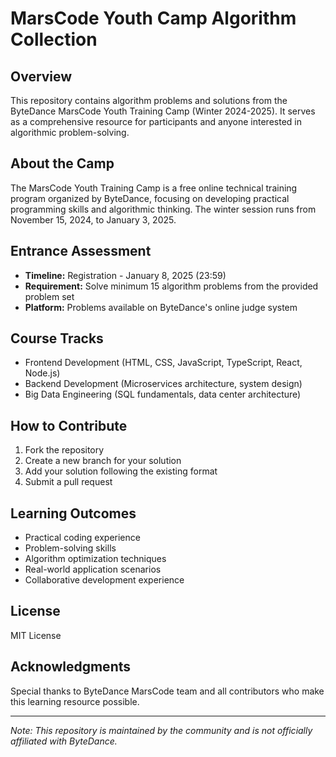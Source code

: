 # MarsCode Youth Camp Algorithm Collection

## Overview
This repository contains algorithm problems and solutions from the ByteDance MarsCode Youth Training Camp (Winter 2024-2025). It serves as a comprehensive resource for participants and anyone interested in algorithmic problem-solving.

## About the Camp
The MarsCode Youth Training Camp is a free online technical training program organized by ByteDance, focusing on developing practical programming skills and algorithmic thinking. The winter session runs from November 15, 2024, to January 3, 2025.

## Entrance Assessment
- **Timeline:** Registration - January 8, 2025 (23:59)
- **Requirement:** Solve minimum 15 algorithm problems from the provided problem set
- **Platform:** Problems available on ByteDance's online judge system

## Course Tracks
- Frontend Development (HTML, CSS, JavaScript, TypeScript, React, Node.js)
- Backend Development (Microservices architecture, system design)
- Big Data Engineering (SQL fundamentals, data center architecture)

## How to Contribute
1. Fork the repository
2. Create a new branch for your solution
3. Add your solution following the existing format
4. Submit a pull request

## Learning Outcomes
- Practical coding experience
- Problem-solving skills
- Algorithm optimization techniques
- Real-world application scenarios
- Collaborative development experience

## License
MIT License

## Acknowledgments
Special thanks to ByteDance MarsCode team and all contributors who make this learning resource possible.

---
*Note: This repository is maintained by the community and is not officially affiliated with ByteDance.*
